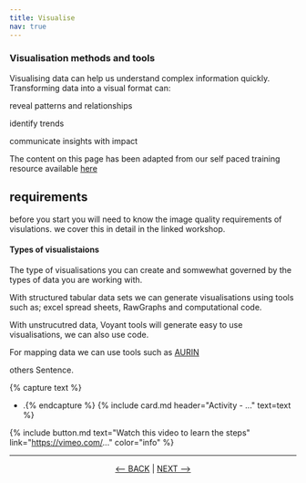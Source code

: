 ```yaml
---
title: Visualise
nav: true
---
```

### Visualisation methods and tools

Visualising data can help us understand complex information quickly. Transforming data into a visual format can:

reveal patterns and relationships

identify trends

communicate insights with impact

The content on this page has been adapted from our self paced training resource available <a href='https://griffithunilibrary.github.io/data-vis-basics/' target='_blank'> here </a>


## requirements
before you start you will need to know the image quality requirements of visulations. we cover this in detail in the linked workshop. 
  

#### Types of visualistaions

The type of visualisations you can create and somwewhat governed by the types of data you are working with. 

With structured tabular data sets we can generate visualisations using tools such as; excel spread sheets, RawGraphs and computational code. 
  
With unstrucutred data, Voyant tools will generate easy to use visualisations, we can also use code. 


For mapping data we can use tools such as <a href='https://aurin.org.au/' target='_blank'>AURIN </a>


others
Sentence.

{% capture text %}
- .{% endcapture %} {% include card.md header="Activity - ..." text=text %}


{% include button.md text="Watch this video to learn the steps" link="https://vimeo.com/..." color="info" %}

-----

<p align="center">
  <a href="https://griffithunilibrary.github.io/intro-text-mining-analysis/content/6-analyse.html"><-- BACK</a> |
  <a href="https://griffithunilibrary.github.io/intro-text-mining-analysis/content/8-help.html">NEXT --></a>
</p>
